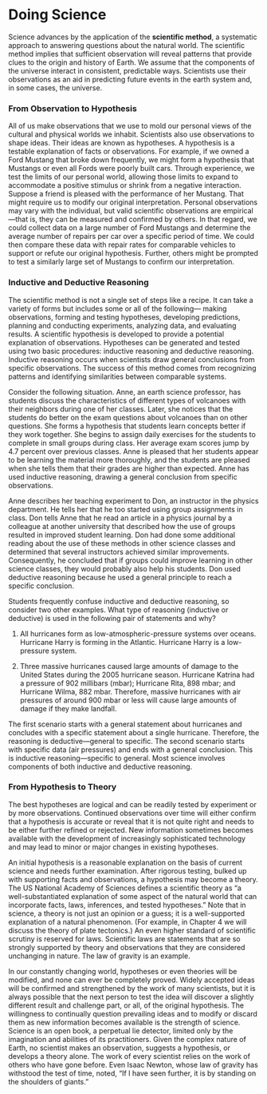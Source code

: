 # Doing Science

Science advances by the application of the **scientific method**, a systematic approach to answering questions about the natural world. The scientific method implies that sufficient observation will reveal patterns that provide clues to the origin and history of Earth. We assume that the components of the universe interact in consistent, predictable ways. Scientists use their observations as an aid in predicting future events in the earth system and, in some cases, the universe.

### From Observation to Hypothesis 

All of us make observations that we use to mold our personal views of the cultural and physical worlds we inhabit. Scientists also use observations to shape ideas. Their ideas are known as hypotheses. A hypothesis is a testable explanation of facts or observations. For example, if we owned a Ford Mustang that broke down frequently, we might form a hypothesis that Mustangs or even all Fords were poorly built cars. Through experience, we test the limits of our personal world, allowing those limits to expand to accommodate a positive stimulus or shrink from a negative interaction. Suppose a friend is pleased with the performance of her Mustang. That might require us to modify our original interpretation. Personal observations may vary with the individual, but valid scientific observations are empirical—that is, they can be measured and confirmed by others. In that regard, we could collect data on a large number of Ford Mustangs and determine the average number of repairs per car over a specific period of time. We could then compare these data with repair rates for comparable vehicles to support or refute our original hypothesis. Further, others might be prompted to test a similarly large set of Mustangs to confirm our interpretation. 

### Inductive and Deductive Reasoning 

The scientific method is not a single set of steps like a recipe. It can take a variety of forms but includes some or all of the following— making observations, forming and testing hypotheses, developing predictions, planning and conducting experiments, analyzing data, and evaluating results. A scientific hypothesis is developed to provide a potential explanation of observations. Hypotheses can be generated and tested using two basic procedures: inductive reasoning and deductive reasoning. Inductive reasoning occurs when scientists draw general conclusions from specific observations. The success of this method comes from recognizing patterns and identifying similarities between comparable systems. 

Consider the following situation. Anne, an earth science professor, has students discuss the characteristics of different types of volcanoes with their neighbors during one of her classes. Later, she notices that the students do better on the exam questions about volcanoes than on other questions. She forms a hypothesis that students learn concepts better if they work together. She begins to assign daily exercises for the students to complete in small groups during class. Her average exam scores jump by 4.7 percent over previous classes. Anne is pleased that her students appear to be learning the material more thoroughly, and the students are pleased when she tells them that their grades are higher than expected. Anne has used inductive reasoning, drawing a general conclusion from specific observations. 

Anne describes her teaching experiment to Don, an instructor in the physics department. He tells her that he too started using group assignments in class. Don tells Anne that he read an article in a physics journal by a colleague at another university that described how the use of groups resulted in improved student learning. Don had done some additional reading about the use of these methods in other science classes and determined that several instructors achieved similar improvements. Consequently, he concluded that if groups could improve learning in other science classes, they would probably also help his students. Don used deductive reasoning because he used a general principle to reach a specific conclusion.

Students frequently confuse inductive and deductive reasoning, so consider two other examples. What type of reasoning \(inductive or deductive\) is used in the following pair of statements and why? 

1. All hurricanes form as low-atmospheric-pressure systems over oceans. Hurricane Harry is forming in the Atlantic. Hurricane Harry is a low-pressure system. 

2. Three massive hurricanes caused large amounts of damage to the United States during the 2005 hurricane season. Hurricane Katrina had a pressure of 902 millibars \(mbar\); Hurricane Rita, 898 mbar; and Hurricane Wilma, 882 mbar. Therefore, massive hurricanes with air pressures of around 900 mbar or less will cause large amounts of damage if they make landfall. 

The first scenario starts with a general statement about hurricanes and concludes with a specific statement about a single hurricane. Therefore, the reasoning is deductive—general to specific. The second scenario starts with specific data \(air pressures\) and ends with a general conclusion. This is inductive reasoning—specific to general. Most science involves components of both inductive and deductive reasoning.

### From Hypothesis to Theory

The best hypotheses are logical and can be readily tested by experiment or by more observations. Continued observations over time will either confirm that a hypothesis is accurate or reveal that it is not quite right and needs to be either further refined or rejected. New information sometimes becomes available with the development of increasingly sophisticated technology and may lead to minor or major changes in existing hypotheses. 

An initial hypothesis is a reasonable explanation on the basis of current science and needs further examination. After rigorous testing, bulked up with supporting facts and observations, a hypothesis may become a theory. The US National Academy of Sciences defines a scientific theory as “a well-substantiated explanation of some aspect of the natural world that can incorporate facts, laws, inferences, and tested hypotheses.” Note that in science, a theory is not just an opinion or a guess; it is a well-supported explanation of a natural phenomenon. \(For example, in Chapter 4 we will discuss the theory of plate tectonics.\) An even higher standard of scientific scrutiny is reserved for laws. Scientific laws are statements that are so strongly supported by theory and observations that they are considered unchanging in nature. The law of gravity is an example.

In our constantly changing world, hypotheses or even theories will be modified, and none can ever be completely proved. Widely accepted ideas will be confirmed and strengthened by the work of many scientists, but it is always possible that the next person to test the idea will discover a slightly different result and challenge part, or all, of the original hypothesis. The willingness to continually question prevailing ideas and to modify or discard them as new information becomes available is the strength of science. Science is an open book, a perpetual lie detector, limited only by the imagination and abilities of its practitioners. Given the complex nature of Earth, no scientist makes an observation, suggests a hypothesis, or develops a theory alone. The work of every scientist relies on the work of others who have gone before. Even Isaac Newton, whose law of gravity has withstood the test of time, noted, “If I have seen further, it is by standing on the shoulders of giants.”

